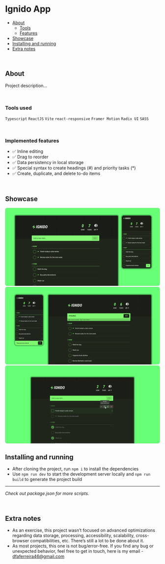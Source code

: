 # Ignido App

- [About](#about)
  - [Tools](#tools)
  - [Features](#implemented-features)
- [Showcase](#showcase)
- [Installing and running](#installing-and-running)
- [Extra notes](#extra-notes)

<br>

## About

Project description...

<br>

### Tools used

`Typescript` `ReactJS` `Vite` `react-responsive` `Framer Motion` `Radix UI` `SASS`

<br>

### Implemented features

- ✅ Inline editing
- ✅ Drag to reorder
- ✅ Data persistency in local storage
- ✅ Special syntax to create headings (#) and priority tasks (\*)
- ✅ Create, duplicate, and delete to-do items

<br>

## Showcase

<img src="./.github/project-screenshot-1.png">
<br/>
<img src="./.github/project-screenshot-2.png">
<br/>
<img src="./.github/project-screenshot-3.png">

<br/>

## Installing and running

- After cloning the project, run `npm i` to install the dependencies
- Use `npm run dev` to start the development server locally and `npm run build` to generate the project build

---

_Check out package.json for more scripts._

<br>

## Extra notes

- As an exercise, this project wasn’t focused on advanced optimizations regarding data storage, processing, accessibility, scalability, cross-browser compatibilities, etc. There’s still a lot to be done about it.
- As most projects, this one is not bug/error-free. If you find any bug or unexpected behavior, feel free to get in touch, here is my email - dfaferreira46@gmail.com
